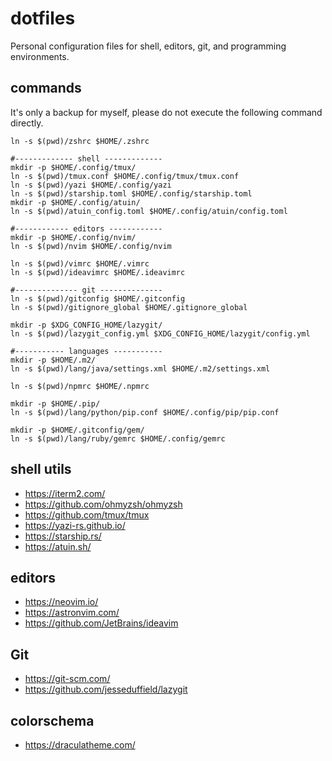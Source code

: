 # dotfiles

Personal configuration files for shell, editors, git, and programming environments.

## commands

It's only a backup for myself, please do not execute the following command directly.

```shell
ln -s $(pwd)/zshrc $HOME/.zshrc

#------------- shell -------------
mkdir -p $HOME/.config/tmux/
ln -s $(pwd)/tmux.conf $HOME/.config/tmux/tmux.conf
ln -s $(pwd)/yazi $HOME/.config/yazi
ln -s $(pwd)/starship.toml $HOME/.config/starship.toml
mkdir -p $HOME/.config/atuin/
ln -s $(pwd)/atuin_config.toml $HOME/.config/atuin/config.toml

#------------ editors ------------
mkdir -p $HOME/.config/nvim/
ln -s $(pwd)/nvim $HOME/.config/nvim

ln -s $(pwd)/vimrc $HOME/.vimrc
ln -s $(pwd)/ideavimrc $HOME/.ideavimrc

#-------------- git --------------
ln -s $(pwd)/gitconfig $HOME/.gitconfig
ln -s $(pwd)/gitignore_global $HOME/.gitignore_global

mkdir -p $XDG_CONFIG_HOME/lazygit/
ln -s $(pwd)/lazygit_config.yml $XDG_CONFIG_HOME/lazygit/config.yml

#----------- languages -----------
mkdir -p $HOME/.m2/
ln -s $(pwd)/lang/java/settings.xml $HOME/.m2/settings.xml

ln -s $(pwd)/npmrc $HOME/.npmrc

mkdir -p $HOME/.pip/
ln -s $(pwd)/lang/python/pip.conf $HOME/.config/pip/pip.conf

mkdir -p $HOME/.gitconfig/gem/
ln -s $(pwd)/lang/ruby/gemrc $HOME/.config/gemrc

```

## shell utils

- https://iterm2.com/
- https://github.com/ohmyzsh/ohmyzsh
- https://github.com/tmux/tmux
- https://yazi-rs.github.io/
- https://starship.rs/
- https://atuin.sh/

## editors

- https://neovim.io/
- https://astronvim.com/
- https://github.com/JetBrains/ideavim

## Git

- https://git-scm.com/
- https://github.com/jesseduffield/lazygit

## colorschema

- https://draculatheme.com/
